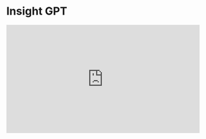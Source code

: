 # Insight GPT

<div style="position: relative; padding-bottom: 56.25%; height: 0;"><iframe src="https://www.loom.com/embed/27f5285d750b433d8a53e8055e801b96?sid=2e2dcb9a-4f26-4c46-a0b2-01671981a237" frameborder="0" webkitallowfullscreen mozallowfullscreen allowfullscreen style="position: absolute; top: 0; left: 0; width: 100%; height: 100%;"></iframe></div>
